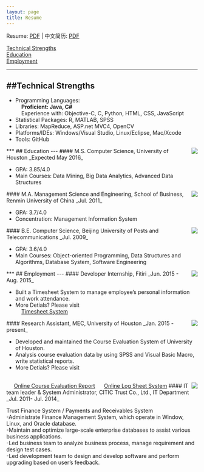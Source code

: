 ```yaml
---
layout: page
title: Resume
---
```


Resume: [PDF](http://www.yiwenshi.com/files/YiwenShi_CV_en.pdf) | 中文简历: [PDF](http://www.yiwenshi.com/files/YiwenShi_CV_cn.pdf)

[Technical Strengths](#Technical)<br>
[Education](#Education)<br>
[Employment](#Employment)
<span id="Technical">
***
##Technical Strengths
---
</span>

- Programming Languages: <br>
&nbsp;&nbsp;&nbsp;&nbsp;__Proficient: Java, C#__  <br>
&nbsp;&nbsp;&nbsp;&nbsp;Experience with: Objective-C, C, Python, HTML, CSS, JavaScript 
- Statistical Packages: R, MATLAB, SPSS
- Libraries: MapReduce, ASP.net MVC4, OpenCV 
- Platforms/IDEs: Windows/Visual Studio, Linux/Eclipse, Mac/Xcode
- Tools: GitHub

<span id="Education">
***
## Education
---
</span>
<img align="right" src="http://yiwenshi.com/image/UH.jpg">
#### M.S. Computer Science, University of Houston	
_Expected May 2016_

- GPA: 3.85/4.0
- Main Courses: Data Mining, Big Data Analytics, Advanced Data Structures

<img align="right" src="http://yiwenshi.com/image/RUC.jpg">
#### M.A. Management Science and Engineering, School of Business, Renmin University of China
_Jul. 2011_

- GPA: 3.7/4.0
- Concentration: Management Information System

<img align="right" src="http://yiwenshi.com/image/BUPT.jpg">
#### B.E. Computer Science, Beijing University of Posts and Telecommunications
_Jul. 2009_

- GPA: 3.6/4.0
- Main Courses: Object-oriented Programming, Data Structures and Algorithms, Database System, Software Engineering

<span id="Employment">
***
## Employment
---
</span>
<img align="right" src="http://yiwenshi.com/image/Fitiri.jpg">
#### Developer Internship, Fitiri
_Jun. 2015 - Aug. 2015_

- Built a Timesheet System to manage employee’s personal information and work attendance. 
- More Detials? Please visit <br>
&nbsp;&nbsp;&nbsp;&nbsp;[Timesheet System](http://yiwenshi.com/project/#Timesheet)

<img align="right" src="http://yiwenshi.com/image/UH.jpg">
#### Research Assistant, MEC, University of Houston
_Jan. 2015 - present_

- Developed and maintained the Course Evaluation System of University of Houston.
- Analysis course evaluation data by using SPSS and Visual Basic Macro, write statistical reports.
- More Detials? Please visit 

<br>
&nbsp;&nbsp;&nbsp;&nbsp;
<a href="http://yiwenshi.com/project/#EvalRpt" target="_blank">Online Course Evaluation Report</a>
&nbsp;&nbsp;&nbsp;&nbsp;
<a href="http://yiwenshi.com/project/#LogSheet" target="_blank">Online Log Sheet System</a> 

<img align="right" src="http://yiwenshi.com/image/CITICT.jpg">
#### IT team leader & System Administrator, CITIC Trust Co., Ltd., IT Department
_Jul. 2011- Jul. 2014_

Trust Finance System / Payments and Receivables System<br>
-Administrate Finance Management System, which operate in Window, Linux, and Oracle database.<br>
-Maintain and optimize large-scale enterprise databases to assist various business applications.<br>
-Led business team to analyze business process, manage requirement and design test cases.<br>
-Led development team to design and develop software and perform upgrading based on user’s feedback.